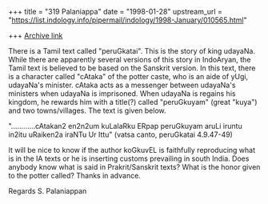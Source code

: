+++
title = "319 Palaniappa"
date = "1998-01-28"
upstream_url = "https://list.indology.info/pipermail/indology/1998-January/010565.html"

+++
[Archive link](https://list.indology.info/pipermail/indology/1998-January/010565.html)

There is a Tamil text called "peruGkatai". This is the story of king udayaNa.
While there are apparently several versions of this story in IndoAryan, the
Tamil text is believed to be based on the Sanskrit version. In this text,
there is a character called "cAtaka" of the potter caste, who is an aide of
yUgi, udayaNa's minister. cAtaka acts as a messenger between udayaNa's
ministers when udayaNa is imprisoned. When udayaNa is regains his kingdom, he
rewards him with a  title(?) called "peruGkuyam" (great "kuya") and two
towns/villages. The text is given below.

"............cAtakan2 en2n2um
kuLalaRku ERpap peruGkuyam aruLi
iruntu in2itu uRaiken2a  iraNTu Ur Ittu"    (vatsa canto, peruGkatai
4.9.47-49)

It will be nice to know if the author koGkuvEL is faithfully reproducing what
is in the IA texts or he is inserting customs prevailing in south India. Does
anybody know what is said in Prakrit/Sanskrit texts? What is the honor given
to the potter called? Thanks in advance.

Regards
S. Palaniappan



